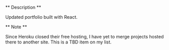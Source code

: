** Description **

Updated portfolio built with React.

** Note **

Since Heroku closed their free hosting, I have yet to merge projects hosted there to another site. This is a TBD item on my list.

